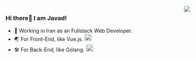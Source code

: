 <img align="right" src="https://github-readme-stats.vercel.app/api?username=javadnasrollahi&show_icons=true&icon_color=CE1D2D&text_color=718096&bg_color=ffffff&hide_title=true" />


### Hi there👋 I am Javad!

- 📱 Working in Iran as an Fullstack Web Developer. 
- 🌏 For Front-End, like Vue.js. <img src="https://user-images.githubusercontent.com/47215007/111043059-bc3af880-8455-11eb-984d-03d7aae12fae.png" width="20" />
- 🛠 For Back-End, like Golang. <img src="https://user-images.githubusercontent.com/47215007/111043054-b1806380-8455-11eb-877c-5a41d16b98d1.png" width="20" />

